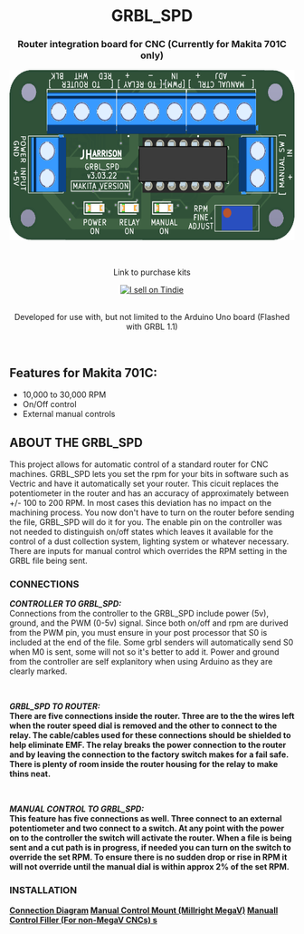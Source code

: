 <html>
<h1 align="center">GRBL_SPD</h1>
<h3 align="center">Router integration board for CNC (Currently for Makita 701C only)</h3>

<p align="center">
  <img height="300" src="https://github.com/ThunderCNC/GRBL_SPD/blob/main/images/MakitaGrbl_v3.png">
</p>
</br>
<div align="center">
<p align="center">Link to purchase kits</p>
<a href="https://www.tindie.com/stores/gingertesla/?ref=offsite_badges&utm_source=sellers_GingerTesla&utm_medium=badges&utm_campaign=badge_medium">
  <img src="https://d2ss6ovg47m0r5.cloudfront.net/badges/tindie-mediums.png" alt="I sell on Tindie" width="150" height="78">
</a>
</div>
</br>
<p align="center">Developed for use with, but not limited to the Arduino Uno board (Flashed with GRBL 1.1)</p>
</br>

<p> 
  <h2>Features for Makita 701C:</h2>
  <ul>
    <li>10,000 to 30,000 RPM</li>
    <li>On/Off control</li>
    <li>External manual controls</li>
  </ul>
</p>


<h2>ABOUT THE GRBL_SPD</h2>
<p>
  This project allows for automatic control of a standard router for CNC machines. GRBL_SPD lets you set the rpm for your bits in software such as Vectric and have it automatically set your router. This cicuit replaces the potentiometer in the router and has an accuracy of approximately between +/- 100 to 200 RPM. In most cases this deviation has no impact on the machining process. You now don't have to turn on the router before sending the file, GRBL_SPD will do it for you. The enable pin on the controller was not needed to distinguish on/off states which leaves it available for the control of a dust collection system, lighting system or whatever necessary. There are inputs for manual control which overrides the RPM setting in the GRBL file being sent. 
</p>

<h3>CONNECTIONS</h3>
<p><b><i>CONTROLLER TO GRBL_SPD:</i></b></br>  Connections from the controller to the GRBL_SPD include power (5v), ground, and the PWM (0-5v) signal. Since both on/off and rpm are durived from the PWM pin, you must ensure in your post processor that S0 is included at the end of the file. Some grbl senders will automatically send S0 when M0 is sent, some will not so it's better to add it. Power and ground from the controller are self explanitory when using Arduino as they are clearly marked.
</p>
</br>
<p><b><i>GRBL_SPD TO ROUTER:</i><b></br>  There are five connections inside the router. Three are to the the wires left when the router speed dial is removed and the other to connect to the relay. The cable/cables used for these connections should be shielded to help eliminate EMF. The relay breaks the power connection to the router and by leaving the connection to the factory switch makes for a fail safe. There is plenty of room inside the router housing for the relay to make thins neat.
</p>
</br>
<p><b><i>MANUAL CONTROL TO GRBL_SPD:</i><b></br> This feature has five connections as well. Three connect to an external potentiometer and two connect to a switch. At any point with the power on to the controller the switch will activate the router. When a file is being sent and a cut path is in progress, if needed you can turn on the switch to override the set RPM. To ensure there is no sudden drop or rise in RPM it will not override until the manual dial is within approx 2% of the set RPM. 
</p>
  
<h3>INSTALLATION</h3>
<a href="https://github.com/ThunderCNC/GRBL_SPD/blob/main/installation/ConnectionDiagram.pdf">Connection Diagram</a>
<a href="https://github.com/ThunderCNC/GRBL_SPD/blob/main/stl/ManualMount.stl">Manual Control Mount (Millright MegaV)</a>
<a href="https://github.com/ThunderCNC/GRBL_SPD/blob/main/stl/FillerMount.stl">Manuall Control Filler (For non-MegaV CNCs) s</a>
</html>
